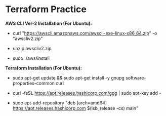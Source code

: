 # Terraform Practice

**AWS CLI Ver-2 Installation (For Ubuntu):** 

- curl "https://awscli.amazonaws.com/awscli-exe-linux-x86_64.zip" -o "awscliv2.zip"

- unzip awscliv2.zip

- sudo ./aws/install

**Terraform Installation (For Ubuntu):**

- sudo apt-get update && sudo apt-get install -y gnupg software-properties-common curl

- curl -fsSL https://apt.releases.hashicorp.com/gpg | sudo apt-key add -

- sudo apt-add-repository "deb [arch=amd64] https://apt.releases.hashicorp.com $(lsb_release -cs) main"